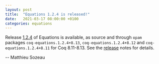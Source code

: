 ```yaml
---
layout: post
title:  "Equations 1.2.4 is released!"
date:   2021-03-17 08:00:00 +0100
categories: equations
---
```


Release [1.2.4][release] of Equations is available, as source and
through `opam` packages `coq-equations.1.2.4+8.13`, `coq-equations.1.2.4+8.12` 
and `coq-equations.1.2.4+8.11` for Coq 8.11-8.13.
See the [release][release] notes for details.

[release]: https://github.com/mattam82/Coq-Equations/releases/tag/v1.2.4-8.13

-- Matthieu Sozeau
